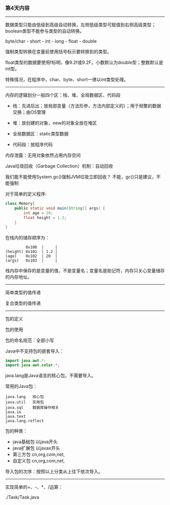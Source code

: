 ### 第4天内容

---

数据类型只能由低级到高级自动转换，左侧低级类型可赋值到右侧高级类型；boolean类型不能参与类型的自动转换。

byte/char - short - int - long - float - double

强制类型转换在变量前使用括号标示要转换到的类型。

float类型的数据要使用f标明，像9.2f或9.2F。小数默认为double型；整数默认是int型。

特殊情况，在程序中，char、byte、short一律以int类型处理。

---

内存的逻辑划分一般四个区：栈、堆、全局数据区、代码段

- 栈：先进后出；放局部变量（方法形参，方法内部定义的）；用于频繁的数据交换；由OS管理

- 堆：放创建的对象，new的对象全放在堆区

- 全局数据区：static类型数据

- 代码段：放程序代码

内存泄露：无用对象依然占用内存空间

Java垃圾回收（Garbage Collection）机制：自动回收

我们能不能使用System.gc()强制JVM垃圾立即回收？ 不能，gc()只是建议，不能强制

对于简单的定义程序:

``` java
class Memory{
    public static void main(String[] args) {
        int age = 20;
        float height = 1.2;
    }
}
```

在栈内的储存顺序为：

```
         0x100  |     |
(height) 0x101  | 1.2 |
(age)    0x102  | 20  |
(args)   0x103  |     |
```

栈内存中保存的是变量的值，不是变量名；变量名是助记符，内存只关心变量储存的内存地址。

---

简单类型的值传递

复合类型的值传递

---

包的定义

包的使用

包的命名规范：全部小写

Java中不支持包的嵌套导入：

``` java
import java.awt.*;
import java.awt.color.*;
```

java.lang是Java语言的核心包，不需要导入。

常用的Java包：

```
java.lang   核心包
java.util   实用包
java.sql    数据库操作相关
java.io     
java.text
java.lang.reflect
```

包的种类：

- java基础包 以java开头
- java扩展包 以javax开头
- 第三方包 cn,org,com,net,
- 自定义包 cn,org,com,net,

导入包的次序：按照以上分类从上往下依次导入。

---

实现简单的+、-、*、/运算：

./Task/Task.java
